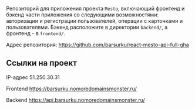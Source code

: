Репозиторий для приложения проекта `Mesto`, включающий фронтенд и бэкенд части приложения со следующими возможностями: авторизации и регистрации пользователей, операции с карточками и пользователями. Бэкенд расположите в директории `backend/`, а фронтенд - в `frontend/`. 

Адрес репозитория: https://github.com/barsurku/react-mesto-api-full-gha

## Ссылки на проект

IP-адрес 51.250.30.31

Frontend https://barsurku.nomoredomainsmonster.ru/

Backend https://api.barsurku.nomoredomainsmonster.ru/
